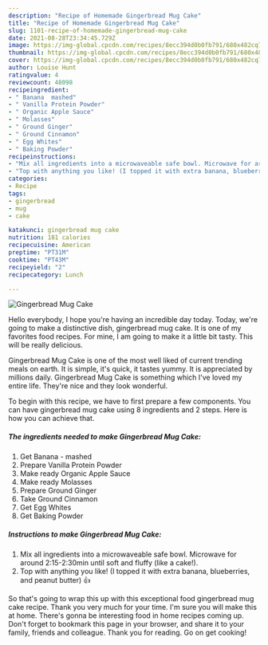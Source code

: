 ```yaml
---
description: "Recipe of Homemade Gingerbread Mug Cake"
title: "Recipe of Homemade Gingerbread Mug Cake"
slug: 1101-recipe-of-homemade-gingerbread-mug-cake
date: 2021-08-28T23:34:45.729Z
image: https://img-global.cpcdn.com/recipes/8ecc394d0b0fb791/680x482cq70/gingerbread-mug-cake-recipe-main-photo.jpg
thumbnail: https://img-global.cpcdn.com/recipes/8ecc394d0b0fb791/680x482cq70/gingerbread-mug-cake-recipe-main-photo.jpg
cover: https://img-global.cpcdn.com/recipes/8ecc394d0b0fb791/680x482cq70/gingerbread-mug-cake-recipe-main-photo.jpg
author: Louise Hunt
ratingvalue: 4
reviewcount: 48098
recipeingredient:
- " Banana  mashed"
- " Vanilla Protein Powder"
- " Organic Apple Sauce"
- " Molasses"
- " Ground Ginger"
- " Ground Cinnamon"
- " Egg Whites"
- " Baking Powder"
recipeinstructions:
- "Mix all ingredients into a microwaveable safe bowl. Microwave for around 2:15-2:30min until soft and fluffy (like a cake!)."
- "Top with anything you like! (I topped it with extra banana, blueberries, and peanut butter) 👍"
categories:
- Recipe
tags:
- gingerbread
- mug
- cake

katakunci: gingerbread mug cake 
nutrition: 181 calories
recipecuisine: American
preptime: "PT31M"
cooktime: "PT43M"
recipeyield: "2"
recipecategory: Lunch

---
```



![Gingerbread Mug Cake](https://img-global.cpcdn.com/recipes/8ecc394d0b0fb791/680x482cq70/gingerbread-mug-cake-recipe-main-photo.jpg)

Hello everybody, I hope you're having an incredible day today. Today, we're going to make a distinctive dish, gingerbread mug cake. It is one of my favorites food recipes. For mine, I am going to make it a little bit tasty. This will be really delicious.



Gingerbread Mug Cake is one of the most well liked of current trending meals on earth. It is simple, it's quick, it tastes yummy. It is appreciated by millions daily. Gingerbread Mug Cake is something which I've loved my entire life. They're nice and they look wonderful.


To begin with this recipe, we have to first prepare a few components. You can have gingerbread mug cake using 8 ingredients and 2 steps. Here is how you can achieve that.

<!--inarticleads1-->

##### The ingredients needed to make Gingerbread Mug Cake:

1. Get  Banana - mashed
1. Prepare  Vanilla Protein Powder
1. Make ready  Organic Apple Sauce
1. Make ready  Molasses
1. Prepare  Ground Ginger
1. Take  Ground Cinnamon
1. Get  Egg Whites
1. Get  Baking Powder




<!--inarticleads2-->

##### Instructions to make Gingerbread Mug Cake:

1. Mix all ingredients into a microwaveable safe bowl. Microwave for around 2:15-2:30min until soft and fluffy (like a cake!).
1. Top with anything you like! (I topped it with extra banana, blueberries, and peanut butter) 👍




So that's going to wrap this up with this exceptional food gingerbread mug cake recipe. Thank you very much for your time. I'm sure you will make this at home. There's gonna be interesting food in home recipes coming up. Don't forget to bookmark this page in your browser, and share it to your family, friends and colleague. Thank you for reading. Go on get cooking!
